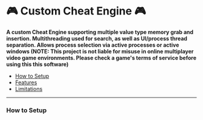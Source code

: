 # 🎮 Custom Cheat Engine 🎮

<div>

  <p><b>A custom Cheat Engine supporting multiple value type memory grab and insertion. Multithreading used for search, as well as UI/process thread separation. Allows process selection via active processes or active windows (NOTE: This project is not liable for misuse in online multiplayer video game environments. Please check a game's terms of service before using this this software)</b></p>
  
</div>

<div>
  <ul>
    <li><a href="#Setup">How to Setup</a></li>
    <li><a href="#Features">Features</a></li>
    <li><a href="Limitations">Limitations</a></li>
  </ul>
</div>

<hr>

<div>
  <h3 id="Setup">How to Setup</h3>
</div>
